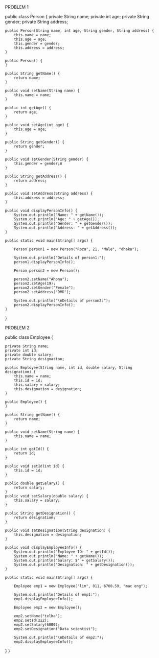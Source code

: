 PROBLEM 1


public class Person {
    private String name;
    private int age;
    private String gender;
    private String address;

    public Person(String name, int age, String gender, String address) {
        this.name = name;
        this.age = age;
        this.gender = gender;
        this.address = address;
    }

    public Person() {
    }

    public String getName() {
        return name;
    }

    public void setName(String name) {
        this.name = name;
    }

    public int getAge() {
        return age;
    }

    public void setAge(int age) {
        this.age = age;
    }

    public String getGender() {
        return gender;
    }

    public void setGender(String gender) {
        this.gender = gender;A
    }
    
    public String getAddress() {
        return address;
    }

    public void setAddress(String address) {
        this.address = address;
    }

    public void displayPersonInfo() {
        System.out.println("Name: " + getName());
        System.out.println("Age: " + getAge());
        System.out.println("Gender: " + getGender());
        System.out.println("Address: " + getAddress());
    }

    public static void main(String[] args) {
     
        Person person1 = new Person("Roza", 21, "Male", "dhaka");
        
        System.out.println("Details of person1:");
        person1.displayPersonInfo();

        Person person2 = new Person();
        
        person2.setName("Ahona");
        person2.setAge(19);
        person2.setGender("Female");
        person2.setAddress("DMD");

        System.out.println("\nDetails of person2:");
        person2.displayPersonInfo();
    }
}






PROBLEM 2

public class Employee {
    
    private String name;
    private int id;
    private double salary;
    private String designation;

    public Employee(String name, int id, double salary, String designation) {
        this.name = name;
        this.id = id;
        this.salary = salary;
        this.designation = designation;
    }

    public Employee() {
    }

    public String getName() {
        return name;
    }

    public void setName(String name) {
        this.name = name;
    }

    public int getId() {
        return id;
    }

    public void setId(int id) {
        this.id = id;
    }

    public double getSalary() {
        return salary;
    }
    public void setSalary(double salary) {
        this.salary = salary;
    }

    public String getDesignation() {
        return designation;
    }

    public void setDesignation(String designation) {
        this.designation = designation;
    }

    public void displayEmployeeInfo() {
        System.out.println("Employee ID: " + getId());
        System.out.println("Name: " + getName());
        System.out.println("Salary: $" + getSalary());
        System.out.println("Designation: " + getDesignation());
    }

    public static void main(String[] args) {
       
        Employee emp1 = new Employee("lim", 011, 6700.50, "mac eng");

        System.out.println("Details of emp1:");
        emp1.displayEmployeeInfo();

        Employee emp2 = new Employee();
        
        emp2.setName("telha");
        emp2.setId(222);
        emp2.setSalary(6000);
        emp2.setDesignation("Data scientist");

        System.out.println("\nDetails of emp2:");
        emp2.displayEmployeeInfo();
   }
}
